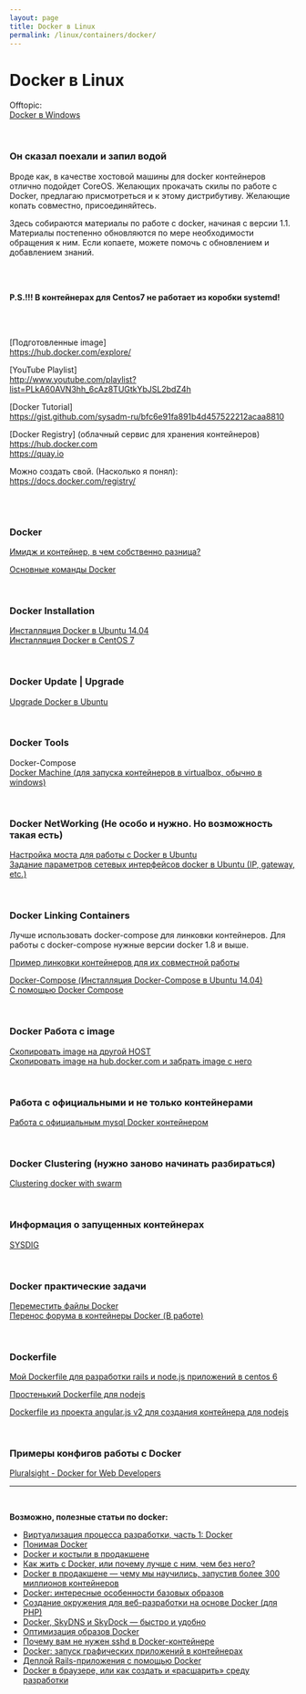 ```yaml
---
layout: page
title: Docker в Linux
permalink: /linux/containers/docker/
---
```


# Docker в Linux

Offtopic:  
[Docker в Windows](/windows/virtual/docker/)


<br/>

### Он сказал поехали и запил водой

Вроде как, в качестве хостовой машины для docker контейнеров отлично подойдет CoreOS. Желающих прокачать скилы по работе с Docker, предлагаю присмотреться и к этому дистрибутиву. Желающие копать совместно, присоединяйтесь.


Здесь собираются материалы по работе с docker, начиная с версии 1.1. Материалы постепенно обновляются по мере необходимости обращения к ним.
Если копаете, можете помочь с обновлением и добавлением знаний.

<br/><br/>

<strong>P.S.!!! В контейнерах для Centos7 не работает из коробки systemd!</strong>

<br/><br/>

[Подготовленные image]  
https://hub.docker.com/explore/


[YouTube Playlist]  
http://www.youtube.com/playlist?list=PLkA60AVN3hh_6cAz8TUGtkYbJSL2bdZ4h


[Docker Tutorial]  
https://gist.github.com/sysadm-ru/bfc6e91fa891b4d457522212acaa8810


[Docker Registry] (облачный сервис для хранения контейнеров)  
https://hub.docker.com  
https://quay.io

Можно создать свой. (Насколько я понял):  
https://docs.docker.com/registry/

<br/><br/>


### Docker

[Имидж и контейнер, в чем собственно разница?](/linux/containers/docker/basics/images-and-containers/)  

[Основные команды Docker](/linux/containers/docker/basics/basic-commands/)

<br/>

### Docker Installation


[Инсталляция Docker в Ubuntu 14.04](/linux/containers/docker/installation/ubuntu/)  
[Инсталляция Docker в CentOS 7](/linux/containers/docker/installation/centos/)  



<br/>

### Docker Update | Upgrade

[Upgrade Docker в Ubuntu](/linux/containers/docker/basics/upgrade-docker-on-ubuntu/)  


<br/>

### Docker Tools

Docker-Compose  
[Docker Machine (для запуска контейнеров в virtualbox, обычно в windows)](/linux/containers/docker/docker-machine/)  


<br/>

### Docker NetWorking (Не особо и нужно. Но возможность такая есть)

[Настройка моста для работы с Docker в Ubuntu](/linux/containers/docker/networking/ubuntu-bridge/)  
[Задание параметров сетевых интерфейсов docker в Ubuntu (IP, gateway, etc.)](/linux/containers/docker/networking/ubuntu-bridge/bridge-my-version/)  


<br/>

### Docker Linking Containers


Лучше использовать docker-compose для линковки контейнеров.
Для работы с docker-compose нужные версии docker 1.8 и выше.


[Пример линковки контейнеров для их совместной работы](/linux/containers/docker/linking-containers/manual-linking/)  


[Docker-Compose (Инсталляция Docker-Compose в Ubuntu 14.04) ](/linux/containers/docker/toosl/docker-compose/installation/)  
[С помощью Docker Compose](/linux/containers/docker/linking-containers/docker-compose/)



<br/>

### Docker Работа с image

[Скопировать image на другой HOST](/linux/containers/docker/basics/copying-images-to-other-hosts/)  
[Скопировать image на hub.docker.com и забрать image с него](/linux/containers/docker/basics/push-and-pull-docker-image-to-hub/)  


<br/>

### Работа с официальными и не только контейнерами

[Работа с официальным mysql Docker контейнером](/linux/containers/docker/official/containers/mysql/)  


<br/>

### Docker Clustering (нужно заново начинать разбираться)

[Clustering docker with swarm](/linux/containers/docker/swarm/)  


<br/>

### Информация о запущенных контейнерах

[SYSDIG](/linux/containers/docker/sysdig/)  


<br/>

### Docker практические задачи

[Переместить файлы Docker](/linux/containers/docker/basics/move-docker-files/)  
[Перенос форума в контейнеры Docker (В работе)](/linux/containers/docker/odba/)

<br/>

### Dockerfile

[Мой Dockerfile для разработки rails и node.js приложений в centos 6](/linux/containers/docker/dockerfile/)  


[Простенький Dockerfile для nodejs ](/linux/containers/docker/dockerfile/nodejs/nodejs-simple/)  

[Dockerfile из проекта angular.js v2 для создания контейнера для nodejs ](/linux/containers/docker/dockerfile/nodejs/)  




<br/>

### Примеры конфигов работы с Docker

[Pluralsight - Docker for Web Developers](https://github.com/sysadm-ru/Docker-for-Web-Developers)

___

<br/>

**Возможно, полезные статьи по docker:**


<ul>

<li><a href="http://dou.ua/lenta/articles/docker/" rel="nofollow">Виртуализация процесса разработки, часть 1: Docker</a></li>

<li><a href="http://habrahabr.ru/post/253877/" rel="nofollow">Понимая Docker</a></li>
<li><a href="http://habrahabr.ru/post/253999/" rel="nofollow">Docker и костыли в продакшене</a></li>
<li><a href="http://habrahabr.ru/post/250469/" rel="nofollow">Как жить с Docker, или почему лучше с ним, чем без него?</a></li>
<li><a href="http://habrahabr.ru/post/247969/" rel="nofollow">Docker в продакшене — чему мы научились, запустив более 300 миллионов контейнеров</a></li>
<li><a href="http://habrahabr.ru/post/247903/" rel="nofollow">Docker: интересные особенности базовых образов</a></li>


<li><a href="http://habrahabr.ru/post/247547/" rel="nofollow">Создание окружения для веб-разработки на основе Docker (для PHP)</a></li>
<li><a href="http://habrahabr.ru/post/246933/" rel="nofollow">Docker, SkyDNS и SkyDock — быстро и удобно</a></li>
<li><a href="http://habrahabr.ru/post/234829/" rel="nofollow">Оптимизация образов Docker</a></li>
<li><a href="http://habrahabr.ru/company/infopulse/blog/237737/" rel="nofollow">Почему вам не нужен sshd в Docker-контейнере</a></li>
<li><a href="http://habrahabr.ru/post/240509/" rel="nofollow">Docker: запуск графических приложений в контейнерах</a></li>
<li><a href="http://habrahabr.ru/post/238069/" rel="nofollow">Деплой Rails-приложения с помощью Docker</a></li>
<li><a href="http://habrahabr.ru/post/243953/" rel="nofollow">Docker в браузере, или как создать и «расшарить» среду разработки</a></li>
</ul>

